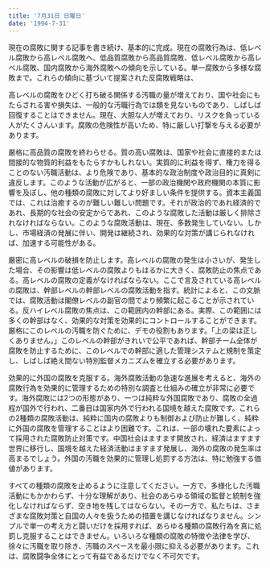 ```yaml
---
title: '7月31日 日曜日'
date: '1994-7-31'
---
```


現在の腐敗に関する記事を書き続け、基本的に完成。現在の腐敗行為は、低レベル腐敗から高レベル腐敗へ、低品質腐敗から高品質腐敗、低レベル腐敗から高レベル腐敗、国内腐敗から海外腐敗への傾向を示している。単一腐敗から多様な腐敗まで。これらの傾向に基づいて提案された反腐敗戦略は、

高レベルの腐敗をひどく打ち破る関係する汚職の量が増えており、国や社会にもたらされる害や損失は、一般的な汚職行為では類を見ないものであり、しばしば回復することはできません。現在、大胆な人が増えており、リスクを負っている人がたくさんいます。腐敗の危険性が高いため、特に厳しい打撃を与える必要があります。

厳格に高品質の腐敗を終わらせる。質の高い腐敗は、国家や社会に直接的または間接的な物質的利益をもたらすかもしれない。実質的に利益を得ず、権力を得ることのない汚職活動は、より危険であり、基本的な政治制度や政治目的に真剣に違反します。このような活動が広がると、一部の政治機関や政府機関の本質に影響を及ぼし、他の種類の腐敗に対してより好ましい条件を提供する。資本主義国では、これは治癒するのが難しい難しい問題です。それが政治的であれ経済的であれ、長期的な社会の安定からであれ、このような腐敗した活動は厳しく排除されなければならない。このような腐敗活動は、現在、多数発生していない。しかし、市場経済の発展に伴い、開発は継続され、効果的な対策が講じられなければ、加速する可能性がある。

厳密に高レベルの破損を防止します。高レベルの腐敗の発生は小さいが、発生した場合、その影響は低レベルの腐敗よりもはるかに大きく、腐敗防止の焦点である。高レベルの腐敗の定義がなければならない。ここで言及されている高レベルの腐敗は、幹部レベルの幹部レベルの腐敗活動を指す。統計によると、この文脈では、腐敗活動は閣僚レベルの副官の間でより頻繁に起こることが示されている。反ハイレベル腐敗の焦点は、この範囲内の幹部にある。実際、この範囲には多くの幹部はなく、効果的な対策を効果的にコントロールすることができます。厳格にこのレベルの汚職を防ぐために、デモの役割もあります。「上の梁は正しくありません。」このレベルの幹部がきれいで公平であれば、幹部チーム全体が腐敗を防止するために、このレベルでの幹部に適した管理システムと規制を策定し、しばしば絶え間ない特別監督メカニズムを確立する必要があります。

効果的に外国の腐敗を克服する。海外腐敗活動の急速な進展を考えると、海外の腐敗行為を効果的に管理するための特別な調査と仕組みの確立が非常に必要です。海外腐敗には2つの形態があり、一つは純粋な外国腐敗であり、腐敗の全過程が国外で行われ、二番目は国家内外で行われる国境を越えた腐敗です。これらの2種類の腐敗活動は、純粋に国内の腐敗よりも制御および防止が難しく、純粋に外国の腐敗を管理することはより困難です。これは、一部の壊れた要素によって採用された腐敗防止対策です。中国社会はますます開放され、経済はますます世界に移行し、国境を越えた経済活動はますます発展し、海外の腐敗の発生率は高まるでしょう。外国の汚職を効果的に管理し処罰する方法は、特に勉強する価値があります。

すべての種類の腐敗を止めるように注意してください。一方で、多様化した汚職活動にもかかわらず、十分な理解があり、社会のあらゆる領域の監督と統制を強化しなければならず、空き地を残してはならない。その一方で、私たちは、さまざまな腐敗対策と自国の人々を扱うための措置を講じなければなりません。シンプルで単一の考え方と闘いだけを採用すれば、あらゆる種類の腐敗行為を真に処罰し克服することはできません。いろいろな種類の腐敗の特徴や法律を学び、徐々に汚職を取り除き、汚職のスペースを最小限に抑える必要があります。これは、腐敗闘争全体にとって有益であるだけでなく不可欠です。
